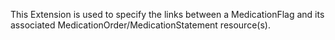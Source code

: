 This Extension is used to specify the links between a MedicationFlag and its associated MedicationOrder/MedicationStatement resource(s).